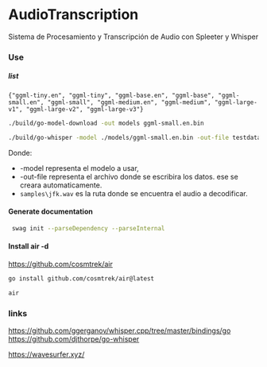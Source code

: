 # AudioTranscription
Sistema de Procesamiento y Transcripción de Audio con Spleeter y Whisper

[//]: # (https://wavesurfer.xyz/)


### Use
##### list
```{"ggml-tiny.en", "ggml-tiny", "ggml-base.en", "ggml-base", "ggml-small.en", "ggml-small", "ggml-medium.en", "ggml-medium", "ggml-large-v1", "ggml-large-v2", "ggml-large-v3"}```
```bash
./build/go-model-download -out models ggml-small.en.bin
```

```bash
./build/go-whisper -model ./models/ggml-small.en.bin -out-file testdata/text2.txt testdata/jfk.wav
```
Donde:
- -model representa el modelo a usar, 
- -out-file representa el archivo donde se escribira los datos. ese se creara automaticamente.
- `samples\jfk.wav` es la ruta donde se encuentra el audio a decodificar. 

#### Generate documentation
```bash
 swag init --parseDependency --parseInternal 
 ```


#### Install air -d
https://github.com/cosmtrek/air

```bash 
go install github.com/cosmtrek/air@latest
```

```bash
air
```



### links 

https://github.com/ggerganov/whisper.cpp/tree/master/bindings/go
https://github.com/djthorpe/go-whisper

https://wavesurfer.xyz/